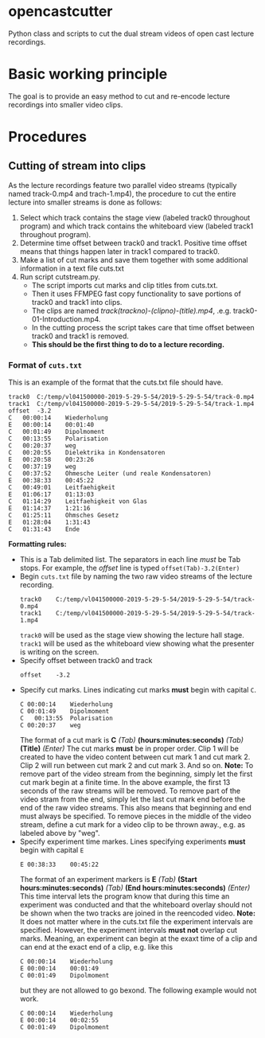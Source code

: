 # opencastcutter
Python class and scripts to cut the dual stream videos of open cast lecture recordings.

# Basic working principle
The goal is to provide an easy method to cut and re-encode lecture recordings into smaller video clips.


# Procedures
## Cutting of stream into clips
As the lecture recordings feature two parallel video streams (typically named track-0.mp4 and trach-1.mp4), the procedure to cut the entire lecture into smaller streams is done as follows:
1. Select which track contains the stage view (labeled track0 throughout program) and which track contains the whiteboard view (labeled track1 throughout program).
2. Determine time offset between track0 and track1. Positive time offset means that things happen later in track1 compared to track0.
3. Make a list of cut marks and save them together with some additional information in a text file cuts.txt
4. Run script cutstream.py.
   - The script imports cut marks and clip titles from cuts.txt.
   - Then it uses FFMPEG fast copy functionality to save portions of track0 and track1 into clips.
   - The clips are named *track(trackno)-(clipno)-(title).mp4*, .e.g. track0-01-Introduction.mp4.
   - In the cutting process the script takes care that time offset between track0 and track1 is removed.
   - **This should be the first thing to do to a lecture recording.**

### Format of `cuts.txt`
This is an example of the format that the cuts.txt file should have.
```
track0	C:/temp/vl041500000-2019-5-29-5-54/2019-5-29-5-54/track-0.mp4
track1	C:/temp/vl041500000-2019-5-29-5-54/2019-5-29-5-54/track-1.mp4
offset	-3.2
C	00:00:14	Wiederholung
E	00:00:14	00:01:40
C	00:01:49	Dipolmoment
C	00:13:55	Polarisation
C	00:20:37	weg
C	00:20:55	Dielektrika in Kondensatoren
E	00:20:58	00:23:26
C	00:37:19	weg
C	00:37:52	Ohmesche Leiter (und reale Kondensatoren)
E	00:38:33	00:45:22
C	00:49:01	Leitfaehigkeit
E	01:06:17	01:13:03
C	01:14:29	Leitfaehigkeit von Glas
E	01:14:37	1:21:16
C	01:25:11	Ohmsches Gesetz
E	01:28:04	1:31:43
C	01:31:43	Ende
```
**Formatting rules:**
- This is a Tab delimited list. The separators in each line *must* be Tab stops.
  For example, the *offset* line is typed `offset(Tab)-3.2(Enter)`
- Begin `cuts.txt` file by naming the two raw video streams of the lecture recording.
  ```
  track0	C:/temp/vl041500000-2019-5-29-5-54/2019-5-29-5-54/track-0.mp4
  track1	C:/temp/vl041500000-2019-5-29-5-54/2019-5-29-5-54/track-1.mp4
  ```
  `track0` will be used as the stage view showing the lecture hall stage.
  `track1` will be used as the whiteboard view showing what the presenter is writing on the screen.
- Specify offset between track0 and track
  ```
  offset	-3.2
  ```
- Specify cut marks.
  Lines indicating cut marks **must** begin with capital `C`.
  ```
  C	00:00:14	Wiederholung
  C	00:01:49	Dipolmoment
  C   00:13:55	Polarisation
  C	00:20:37	weg
  ```
  The format of a cut mark is
  **C** *(Tab)* **(hours:minutes:seconds)** *(Tab)* **(Title)** *(Enter)*
  The cut marks **must** be in proper order. Clip 1 will be created to have the video content between cut mark 1 and cut mark 2. Clip 2 will run between cut mark 2 and cut mark 3. And so on.
  **Note:**
  To remove part of the video stream from the beginning, simply let the first cut mark begin at a finite time. In the 
  above example, the first 13 seconds of the raw streams will be removed.
  To remove part of the video stram from the end, simply let the last cut mark end before the end of the raw video streams.
  This also means that beginning and end must always be specified.
  To remove pieces in the middle of the video stream, define a cut mark for a video clip to be thrown away., e.g. as labeled above by "weg".
- Specify experiment time markes.
  Lines specifying experiments **must** begin with capital `E`
  ```
  E	00:38:33	00:45:22
  ```
  The format of an experiment markers is
  **E** *(Tab)* **(Start hours:minutes:seconds)** *(Tab)* **(End hours:minutes:seconds)** *(Enter)*
  This time interval lets the program know that during this time an experiment was conducted and that the whiteboard overlay should not be shown when the two tracks are joined in the reencoded video.
  **Note:**
  It does not matter where in the cuts.txt file the experiment intervals are specified.
  However, the experiment intervals **must not** overlap cut marks. Meaning, an experiment can begin at the exaxt time of a clip and can end at the exact end of a clip, e.g. like this
  ```
  C	00:00:14	Wiederholung
  E	00:00:14	00:01:49
  C	00:01:49	Dipolmoment
  ```
  but they are not allowed to go bexond. The following example would not work.
  ```
  C	00:00:14	Wiederholung
  E	00:00:14	00:02:55
  C	00:01:49	Dipolmoment
  ```

  
